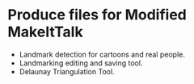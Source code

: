 # Produce files for Modified MakeItTalk

* Landmark detection for cartoons and real people.
* Landmarking editing and saving tool.
* Delaunay Triangulation Tool.
